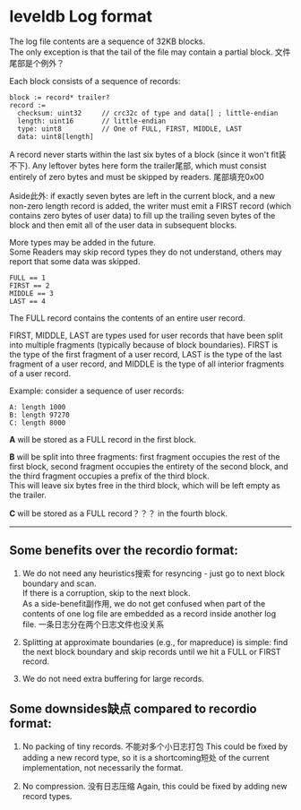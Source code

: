 leveldb Log format
==================
The log file contents are a sequence of 32KB blocks.  
The only exception is that the tail of the file may contain a partial block. 文件尾部是个例外？

Each block consists of a sequence of records:

    block := record* trailer?
    record :=
      checksum: uint32     // crc32c of type and data[] ; little-endian
      length: uint16       // little-endian
      type: uint8          // One of FULL, FIRST, MIDDLE, LAST
      data: uint8[length]

A record never starts within the last six bytes of a block (since it won't fit装不下).
Any leftover bytes here form the trailer尾部, which must consist entirely of zero
bytes and must be skipped by readers. 尾部填充0x00

Aside此外: if exactly seven bytes are left in the current block, and a new non-zero
length record is added, the writer must emit a FIRST record (which contains zero
bytes of user data) to fill up the trailing seven bytes of the block and then
emit all of the user data in subsequent blocks.

More types may be added in the future.  
Some Readers may skip record types they do not understand, others may report that some data was skipped.

    FULL == 1
    FIRST == 2
    MIDDLE == 3
    LAST == 4

The FULL record contains the contents of an entire user record.

FIRST, MIDDLE, LAST are types used for user records that have been split into
multiple fragments (typically because of block boundaries).  FIRST is the type
of the first fragment of a user record, LAST is the type of the last fragment of
a user record, and MIDDLE is the type of all interior fragments of a user
record.

Example: consider a sequence of user records:

    A: length 1000
    B: length 97270
    C: length 8000

**A** will be stored as a FULL record in the first block.

**B** will be split into three fragments: first fragment occupies the rest of
the first block, second fragment occupies the entirety of the second block, and
the third fragment occupies a prefix of the third block.  
This will leave six bytes free in the third block, which will be left empty as the trailer.

**C** will be stored as a FULL record？？？ in the fourth block.

----

## Some benefits over the recordio format:

1. We do not need any heuristics搜索 for resyncing - just go to next block boundary and scan.  
   If there is a corruption, skip to the next block.  
   As a side-benefit副作用, we do not get confused when part of the contents of one log
   file are embedded as a record inside another log file. 一条日志分在两个日志文件也没关系

2. Splitting at approximate boundaries (e.g., for mapreduce) is simple: find the
   next block boundary and skip records until we hit a FULL or FIRST record.

3. We do not need extra buffering for large records.

## Some downsides缺点 compared to recordio format:

1. No packing of tiny records.  不能对多个小日志打包
   This could be fixed by adding a new record type,
   so it is a shortcoming短处 of the current implementation, not necessarily the format.
 
2. No compression.   没有日志压缩
   Again, this could be fixed by adding new record types.
